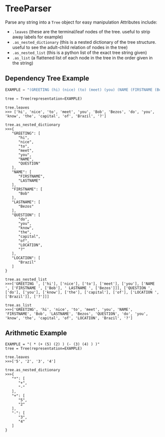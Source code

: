 # TreeParser
Parse any string into a `Tree` object for easy manipulation
Attributes include:
-    `.leaves` (these are the terminal/leaf nodes of the tree. useful to strip away labels for example)
-    `.as_nested_dictionary`  (this is a nested dictionary of the tree structure. useful to see the adult-child relation of nodes in the tree)
-    `.as_nested_list` (this is a python list of the exact tree string given)
-    `.as_list`  (a flattened list of each node in the tree in the order given in the string)
   

## Dependency Tree Example
```python 
EXAMPLE = "(GREETING (hi) (nice) (to) (meet) (you) (NAME (FIRSTNAME (Bob) LASTNAME (Bezos))) (QUESTION (do) (you) (know) (the) (capital) (of) (LOCATION (Brazil))(?)))"

tree = Tree(representation=EXAMPLE)
```

```
tree.leaves
>>> ['hi', 'nice', 'to', 'meet', 'you', 'Bob', 'Bezos', 'do', 'you', 'know', 'the', 'capital', 'of', 'Brazil', '?']
```

```
tree.as_nested_dictionary
>>>{
   "GREETING": [
      "hi",
      "nice",
      "to",
      "meet",
      "you",
      "NAME",
      "QUESTION"
   ],
   "NAME": [
      "FIRSTNAME",
      "LASTNAME"
   ],
   "FIRSTNAME": [
      "Bob"
   ],
   "LASTNAME": [
      "Bezos"
   ],
   "QUESTION": [
      "do",
      "you",
      "know",
      "the",
      "capital",
      "of",
      "LOCATION",
      "?"
   ],
   "LOCATION": [
      "Brazil"
   ]
}
```

```
tree.as_nested_list
>>>['GREETING ', ['hi'], ['nice'], ['to'], ['meet'], ['you'], ['NAME ', ['FIRSTNAME ', ['Bob'], ' LASTNAME ', ['Bezos']]], ['QUESTION ', ['do'], ['you'], ['know'], ['the'], ['capital'], ['of'], ['LOCATION ', ['Brazil']], ['?']]]
```

```
tree.as_list
>>>['GREETING', 'hi', 'nice', 'to', 'meet', 'you', 'NAME', 'FIRSTNAME', 'Bob', 'LASTNAME', 'Bezos', 'QUESTION', 'do', 'you', 'know', 'the', 'capital', 'of', 'LOCATION', 'Brazil', '?']
```

## Arithmetic Example
```
EXAMPLE = "( * (+ (5) (2) ) (- (3) (4) ) )"
tree = Tree(representation=EXAMPLE)
```

```
tree.leaves
>>>['5', '2', '3', '4']
```

```
tree.as_nested_dictionary
>>>{
   "*": [
      "+",
      "-"
   ],
   "+": [
      "5",
      "2"
   ],
   "-": [
      "3",
      "4"
   ]
}
```
